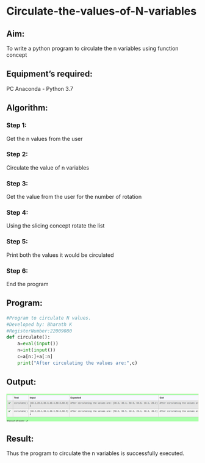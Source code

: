 # Circulate-the-values-of-N-variables
## Aim:
To write a python program to circulate the n variables using function concept
## Equipment’s required:
PC
Anaconda - Python 3.7
## Algorithm: 
### Step 1: 
Get the n values from the user

### Step 2: 
Circulate the value of n variables

### Step 3: 
Get the value from the user for the number of rotation
### Step 4: 
Using the slicing concept rotate the list

### Step 5: 
Print both the values it would be circulated

### Step 6: 
End the program
## Program:
```python
#Program to circulate N values.
#Developed by: Bharath K
#RegisterNumber:22009080
def circulate():
    a=eval(input())
    n=int(input())
    c=a[n:]+a[:n]
    print("After circulating the values are:",c)
```

## Output:
![output](/Screenshot%20from%202023-01-24%2014-39-43.png)

## Result:
Thus the program to circulate the n variables is successfully executed.